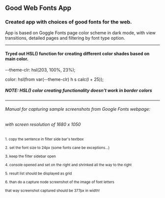## Good Web Fonts App

### Created app with choices of good fonts for the web.

App is based on Goggle Fonts page color scheme in dark mode, with view transitions, detailed pages and filtering by font type option.
____

#### Tryed out HSL() function for creating different color shades based on main color.

--theme-clr: hsl(203, 100%, 23%);

color: hsl(from var(--theme-clr) h s calc(l + 25));

##### NOTE: HSL() color creating functionality doesn't work in border colors

___


###### Manual for capturing sample screenshots from Google Fonts webpage:
###### with screen resolution of 1680 x 1050

<small>1. copy the sentence in filter side bar's textbox</small>

<small>2. set the font size to 24px (some fonts cane be exceptions...)</small>

<small>3. keep the filter sidebar open</small>

<small>4. console opened and set on the right and shrinked all the way to the right</small>

<small>5. result list should be displayed as grid</small>

<small>6. than do a capture node screenshot of the image of font letters</small>

<small>that way screenshot captured should be 377px in width!</small>